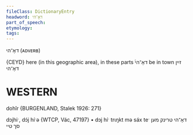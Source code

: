```yaml
---
fileClass: DictionaryEntry
headword: דאָ־הי
part_of_speech: 
etymology: 
tags: 
---
```

דאָ־הי
(ᴀᴅᴠᴇʀʙ)

{CEYD}
here (in this geographic area), in these parts ֜דאָ־הי
be in town זײַן דאָ־הי

WESTERN
========

dohîr {BURGENLAND, Stalek 1926: 271}

dɔjhiˑ, dɔ́j híˑə {WTCP, Vác, 47197}
	•	dɔj híˑ trɩŋkt mə sáx teˑ דאָ־הי טרינק מען סך טיי
